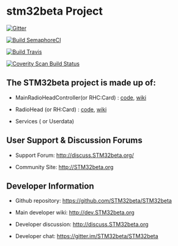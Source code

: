# stm32beta Project

[![Gitter](https://badges.gitter.im/Join%20Chat.svg)](https://gitter.im/STM32beta/STM32beta?utm_source=badge&utm_medium=badge&utm_campaign=pr-badge&utm_content=badge)

[![Build SemaphoreCI](https://semaphoreci.com/api/v1/STM32beta/STM32beta/branches/master/badge.svg)](https://semaphoreci.com/STM32beta/STM32beta)

[![Build Travis](https://travis-ci.org/STM32beta/STM32beta.svg?branch=master)](https://travis-ci.org/STM32beta/STM32beta)

[![Coverity Scan Build Status](https://scan.coverity.com/projects/5331/badge.svg)](https://scan.coverity.com/projects/STM32beta-STM32beta)

## The STM32beta project is made up of: ##

- MainRadioHeadController(or RHC:Card) : [code](https://github.com/STM32beta/STM32beta/tree/master/ArduCopter), [wiki](http://STM32beta.org/copter/index.html)

- RadioHead (or RH:Card) : [code](https://github.com/STM32beta/STM32beta/tree/master/ArduPlane), [wiki](http://STM32beta.org/plane/index.html)

- Services ( or Userdata)

## User Support & Discussion Forums ##

- Support Forum: <http://discuss.STM32beta.org/>

- Community Site: <http://STM32beta.org>

## Developer Information ##

- Github repository: <https://github.com/STM32beta/STM32beta>

- Main developer wiki: <http://dev.STM32beta.org>

- Developer discussion: <http://discuss.STM32beta.org>

- Developer chat: <https://gitter.im/STM32beta/STM32beta>

